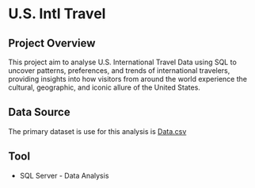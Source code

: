# U.S. Intl Travel

## Project Overview
This project aim to analyse U.S. International Travel Data using SQL to uncover patterns, preferences, and trends of international travelers, providing insights into how visitors from around the world experience the cultural, geographic, and iconic allure of the United States.

## Data Source
The primary dataset is use for this analysis is [Data.csv](https://drive.google.com/file/d/1l2rUEiJJhT4J_WIxhsOS7slnG9Xw4pBE/view?usp=drive_link) 

## Tool
- SQL Server - Data Analysis

